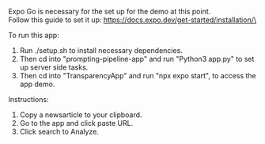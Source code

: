 Expo Go is necessary for the set up for the demo at this point.\
Follow this guide to set it up: https://docs.expo.dev/get-started/installation/\

To run this app:

1. Run ./setup.sh to install necessary dependencies.
2. Then cd into "prompting-pipeline-app" and run "Python3 app.py" to set up server side tasks.
3. Then cd into "TransparencyApp" and run "npx expo start", to access the app demo.

Instructions:
1. Copy a newsarticle to your clipboard.
2. Go to the app and click paste URL.
3. Click search to Analyze.
